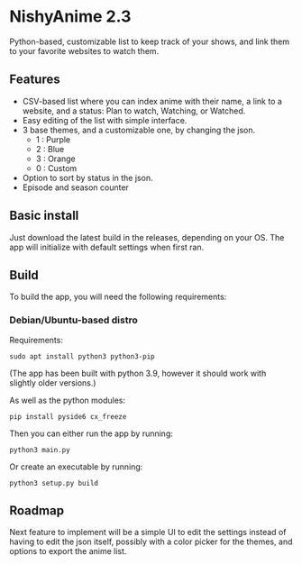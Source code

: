 # NishyAnime 2.3

Python-based, customizable list to keep track of your shows, and link them to your favorite websites to watch them.

## Features
- CSV-based list where you can index anime with their name, a link to a website, and a status: Plan to watch, Watching, or Watched.
- Easy editing of the list with simple interface.
- 3 base themes, and a customizable one, by changing the json.
  - 1 : Purple
  - 2 : Blue
  - 3 : Orange
  - 0 : Custom
- Option to sort by status in the json.
- Episode and season counter

## Basic install
Just download the latest build in the releases, depending on your OS. The app will initialize with default settings when first ran.

## Build
To build the app, you will need the following requirements:

### Debian/Ubuntu-based distro
Requirements:
```
sudo apt install python3 python3-pip
```
(The app has been built with python 3.9, however it should work with slightly older versions.)

As well as the python modules:
```
pip install pyside6 cx_freeze
```
Then you can either run the app by running:
```
python3 main.py
```
Or create an executable by running:
```
python3 setup.py build
```

## Roadmap
Next feature to implement will be a simple UI to edit the settings instead of having to edit the json itself, possibly with a color picker for the themes, and options to export the anime list.
